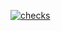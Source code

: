 [![checks](https://github.com/jzbrooks/solar/actions/workflows/checks.yml/badge.svg)](https://github.com/jzbrooks/solar/actions/workflows/checks.yml)
